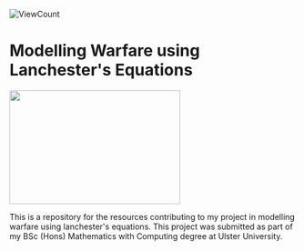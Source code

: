 ![ViewCount](https://views.whatilearened.today/views/github/mattpinkerton/Modelling_Warfare_using_Lanchesters_Equations.svg?cache=remove)

# Modelling Warfare using Lanchester's Equations

<img src="https://user-images.githubusercontent.com/85677826/150993014-0c2a50a1-c95e-4260-b8a1-dcc3b34d7202.png" width="300" height="200">

This is a repository for the resources contributing to my project in modelling warfare using lanchester's equations. This project was submitted as part of my BSc (Hons) Mathematics with Computing degree at Ulster University.

